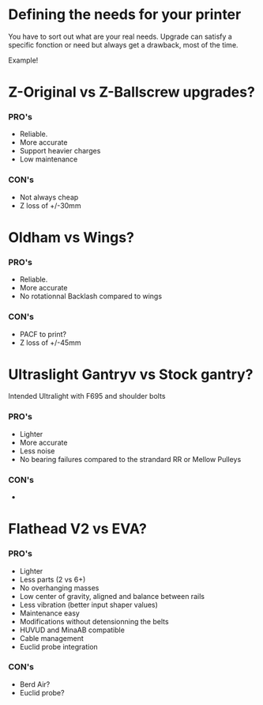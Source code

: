 # Defining the needs for your printer

You have to sort out what are your real needs.
Upgrade can satisfy a specific fonction or need but always get a drawback, most of the time.

Example!

# Z-Original vs Z-Ballscrew upgrades?
### PRO's
- Reliable.
- More accurate
- Support heavier charges
- Low maintenance

### CON's
- Not always cheap
- Z loss of +/-30mm

# Oldham vs Wings?
### PRO's
- Reliable.
- More accurate
- No rotationnal Backlash compared to wings


### CON's
- PACF to print?
- Z loss of +/-45mm


# Ultraslight Gantryv vs Stock gantry?
Intended Ultralight with F695 and shoulder bolts
### PRO's
- Lighter
- More accurate
- Less noise
- No bearing failures compared to the strandard RR or Mellow Pulleys


### CON's
- 


# Flathead V2 vs EVA?

### PRO's
- Lighter
- Less parts (2 vs 6+)
- No overhanging masses
- Low center of gravity, aligned and balance between rails
- Less vibration (better input shaper values)
- Maintenance easy
- Modifications without detensionning the belts
- HUVUD and MinaAB compatible
- Cable management
- Euclid probe integration


### CON's
- Berd Air?
- Euclid probe?
